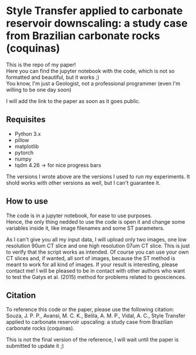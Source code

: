 # Style Transfer applied to carbonate reservoir downscaling: a study case from Brazilian carbonate rocks (coquinas)

This is the repo of my paper!  
Here you can find the jupyter notebook with the code, which is not so formatted and beautiful, but it works ;)  
You know, I'm just a Geologist, not a professional programmer (even I'm willing to be one day soon)  

I will add the link to the paper as soon as it goes public.

## Requisites  
- Python 3.x
- pillow
- matplotlib
- pytorch
- numpy
- tqdm 4.26 -> for nice progress bars

The versions I wrote above are the versions I used to run my experiments. It shold works with other versions as well, but I can't guarantee it.

## How to use  
The code is in a jupyter notebook, for ease to use purposes.  
Hence, the only thing nedded to use the code is open it and change some variables inside it, like image filenames and some ST parameters.  

As I can't give you all my input data, I will upload only two images, one low resolution 90um CT slice and one high resolution 07um CT slice. This is just to verify that the script works as intended. Of course you can use your own CT slices and, if wanted, all sort of images, because the ST method is meant to work for all kind of images.
If your result is interesting, please contact me! I will be pleased to be in contact with other authors who want to test the Gatys et al. (2015) method for problems related to geosciences.

## Citation
To reference this code or the paper, please use the following citation:  
Souza, J. P. P., Avansi, M. C. K., Belila, A. M. P., Vidal, A. C., Style Transfer applied to carbonate reservoir upscaling: a study case from Brazilian carbonate rocks (coquinas).  

This is not the final version of the reference, I will wait until the paper is submitted to update it ;)
